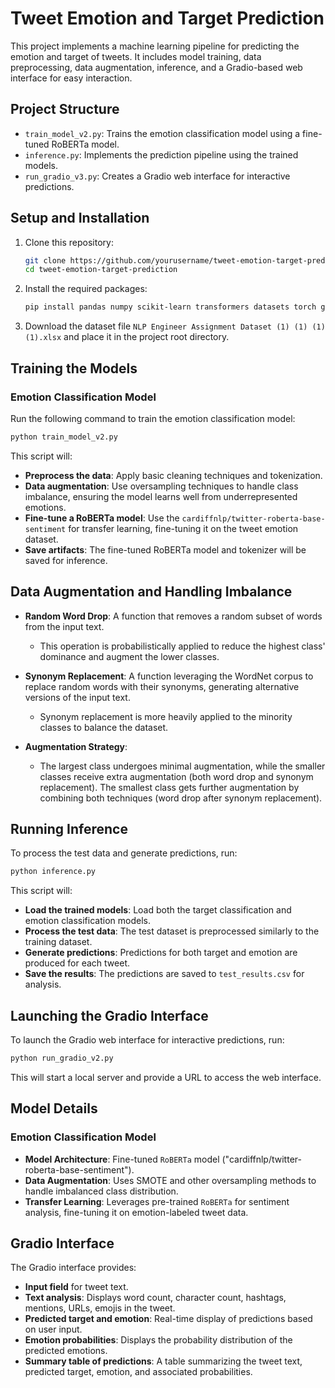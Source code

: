 # Tweet Emotion and Target Prediction

This project implements a machine learning pipeline for predicting the emotion and target of tweets. It includes model training, data preprocessing, data augmentation, inference, and a Gradio-based web interface for easy interaction.

## Project Structure

- `train_model_v2.py`: Trains the emotion classification model using a fine-tuned RoBERTa model.
- `inference.py`: Implements the prediction pipeline using the trained models.
- `run_gradio_v3.py`: Creates a Gradio web interface for interactive predictions.

## Setup and Installation

1. Clone this repository:
   ```bash
   git clone https://github.com/yourusername/tweet-emotion-target-prediction.git
   cd tweet-emotion-target-prediction
   ```

2. Install the required packages:
   ```bash
   pip install pandas numpy scikit-learn transformers datasets torch gradio joblib imbalanced-learn xgboost
   ```

3. Download the dataset file `NLP Engineer Assignment Dataset (1) (1) (1) (1).xlsx` and place it in the project root directory.

## Training the Models

### Emotion Classification Model

Run the following command to train the emotion classification model:

```bash
python train_model_v2.py
```

This script will:
- **Preprocess the data**: Apply basic cleaning techniques and tokenization.
- **Data augmentation**: Use oversampling techniques to handle class imbalance, ensuring the model learns well from underrepresented emotions.
- **Fine-tune a RoBERTa model**: Use the `cardiffnlp/twitter-roberta-base-sentiment` for transfer learning, fine-tuning it on the tweet emotion dataset.
- **Save artifacts**: The fine-tuned RoBERTa model and tokenizer will be saved for inference.

## Data Augmentation and Handling Imbalance

- **Random Word Drop**: A function that removes a random subset of words from the input text.
   - This operation is probabilistically applied to reduce the highest class' dominance and augment the lower classes.

- **Synonym Replacement**: A function leveraging the WordNet corpus to replace random words with their synonyms, generating alternative versions of the input text.
   - Synonym replacement is more heavily applied to the minority classes to balance the dataset.

- **Augmentation Strategy**: 
   - The largest class undergoes minimal augmentation, while the smaller classes receive extra augmentation (both word drop and synonym replacement). The smallest class gets further augmentation by combining both techniques (word drop after synonym replacement).

## Running Inference

To process the test data and generate predictions, run:

```bash
python inference.py
```

This script will:
- **Load the trained models**: Load both the target classification and emotion classification models.
- **Process the test data**: The test dataset is preprocessed similarly to the training dataset.
- **Generate predictions**: Predictions for both target and emotion are produced for each tweet.
- **Save the results**: The predictions are saved to `test_results.csv` for analysis.

## Launching the Gradio Interface

To launch the Gradio web interface for interactive predictions, run:

```bash
python run_gradio_v2.py
```

This will start a local server and provide a URL to access the web interface.

## Model Details

### Emotion Classification Model
- **Model Architecture**: Fine-tuned `RoBERTa` model ("cardiffnlp/twitter-roberta-base-sentiment").
- **Data Augmentation**: Uses SMOTE and other oversampling methods to handle imbalanced class distribution.
- **Transfer Learning**: Leverages pre-trained `RoBERTa` for sentiment analysis, fine-tuning it on emotion-labeled tweet data.

## Gradio Interface

The Gradio interface provides:
- **Input field** for tweet text.
- **Text analysis**: Displays word count, character count, hashtags, mentions, URLs, emojis in the tweet.
- **Predicted target and emotion**: Real-time display of predictions based on user input.
- **Emotion probabilities**: Displays the probability distribution of the predicted emotions.
- **Summary table of predictions**: A table summarizing the tweet text, predicted target, emotion, and associated probabilities.
